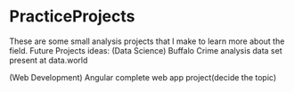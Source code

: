 # PracticeProjects
These are some small analysis projects that I make to learn more about the field.
Future Projects ideas:
(Data Science)
Buffalo Crime analysis data set present at data.world

(Web Development)
Angular complete web app project(decide the topic)
